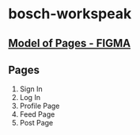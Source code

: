 # bosch-workspeak

[Model of Pages - FIGMA](https://www.figma.com/file/Q3zrC53deguuMaHlHmmcXC/Bosch-WorkSpeak?node-id=0%3A1&t=P01mX5CttPVZG0Mh-1)
---
## Pages 
1. Sign In
2. Log In
3. Profile Page
4. Feed Page
5. Post Page
